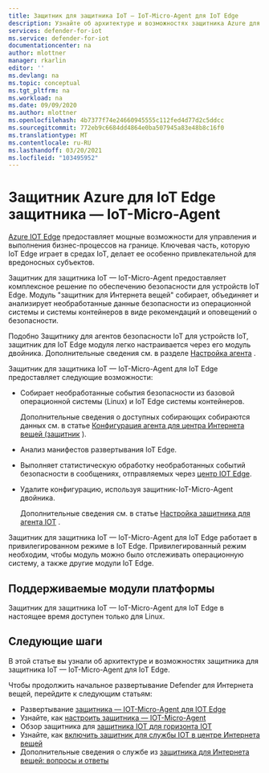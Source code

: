 ```yaml
---
title: Защитник для защитника IoT — IoT-Micro-Agent для IoT Edge
description: Узнайте об архитектуре и возможностях защитника Azure для защитника IoT — IoT-Micro-Agent для IoT Edge.
services: defender-for-iot
ms.service: defender-for-iot
documentationcenter: na
author: mlottner
manager: rkarlin
editor: ''
ms.devlang: na
ms.topic: conceptual
ms.tgt_pltfrm: na
ms.workload: na
ms.date: 09/09/2020
ms.author: mlottner
ms.openlocfilehash: 4b7377f74e24660945555c112fed4d77d2c5ddcc
ms.sourcegitcommit: 772eb9c6684dd4864e0ba507945a83e48b8c16f0
ms.translationtype: MT
ms.contentlocale: ru-RU
ms.lasthandoff: 03/20/2021
ms.locfileid: "103495952"
---
```

# <a name="azure-defender-for-iot-edge-defender-iot-micro-agent"></a>Защитник Azure для IoT Edge защитника — IoT-Micro-Agent

[Azure IOT Edge](../iot-edge/index.yml) предоставляет мощные возможности для управления и выполнения бизнес-процессов на границе.
Ключевая часть, которую IoT Edge играет в средах IoT, делает ее особенно привлекательной для вредоносных субъектов.

Защитник для защитника IoT — IoT-Micro-Agent предоставляет комплексное решение по обеспечению безопасности для устройств IoT Edge.
Модуль "защитник для Интернета вещей" собирает, объединяет и анализирует необработанные данные безопасности из операционной системы и системы контейнеров в виде рекомендаций и оповещений о безопасности.

Подобно Защитнику для агентов безопасности IoT для устройств IoT, защитник для IoT Edge модуля легко настраивается через его модуль двойника.
Дополнительные сведения см. в разделе [Настройка агента](how-to-agent-configuration.md) .

Защитник для защитника IoT — IoT-Micro-Agent для IoT Edge предоставляет следующие возможности:

- Собирает необработанные события безопасности из базовой операционной системы (Linux) и IoT Edge системы контейнеров.

  Дополнительные сведения о доступных собирающих собираются данных см. в статье [Конфигурация агента для центра Интернета вещей (защитник](how-to-agent-configuration.md) ).

- Анализ манифестов развертывания IoT Edge.

- Выполняет статистическую обработку необработанных событий безопасности в сообщениях, отправляемых через [центр IOT Edge](../iot-edge/iot-edge-runtime.md#iot-edge-hub).

- Удалите конфигурацию, используя защитник-IoT-Micro-Agent двойника.

  Дополнительные сведения см. в статье [Настройка защитника для агента IOT](how-to-agent-configuration.md) .

Защитник для защитника IoT — IoT-Micro-Agent для IoT Edge работает в привилегированном режиме в IoT Edge.
Привилегированный режим необходим, чтобы модуль можно было отслеживать операционную систему, а также другие модули IoT Edge.

## <a name="module-supported-platforms"></a>Поддерживаемые модули платформы

Защитник для защитника IoT — IoT-Micro-Agent для IoT Edge в настоящее время доступен только для Linux.

## <a name="next-steps"></a>Следующие шаги

В этой статье вы узнали об архитектуре и возможностях защитника для защитника IoT — IoT-Micro-Agent для IoT Edge.

Чтобы продолжить начальное развертывание Defender для Интернета вещей, перейдите к следующим статьям:

- Развертывание [защитника — IOT-Micro-Agent для IOT Edge](how-to-deploy-edge.md)
- Узнайте, как [настроить защитника — IOT-Micro-Agent](how-to-agent-configuration.md)
- Обзор защитника для [защитника IOT для горизонта IOT](resources-manage-proprietary-protocols.md)
- Узнайте, как [включить защитник для службы IOT в центре Интернета вещей](quickstart-onboard-iot-hub.md)
- Дополнительные сведения о службе из [защитника для Интернета вещей: вопросы и ответы](resources-frequently-asked-questions.md)